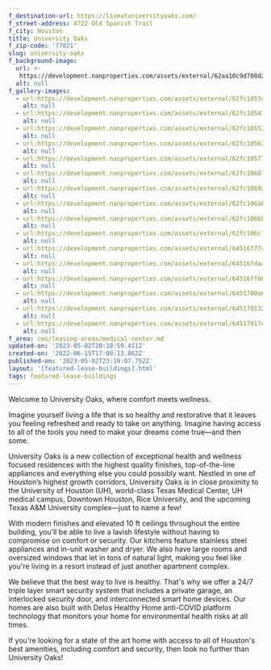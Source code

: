 ```yaml
---
f_destination-url: https://liveatuniversityoaks.com/
f_street-address: 4722 Old Spanish Trail
f_city: Houston
title: University Oaks
f_zip-code: '77021'
slug: university-oaks
f_background-image:
  url: >-
   https://development.nanproperties.com/assets/external/62aa10c9d708d28691fb8f07_view_driveway_2-1080x1080-040720-opt.jpeg
  alt: null
f_gallery-images:
  - url:https://development.nanproperties.com/assets/external/62fc1053c7e445f41ce1c7e1_dji_0206.jpg
    alt: null
  - url:https://development.nanproperties.com/assets/external/62fc10543ff369b78028039c_dji_0207.jpg
    alt: null
  - url:https://development.nanproperties.com/assets/external/62fc10552a821e06e7df8e51_dji_0209.jpg
    alt: null
  - url:https://development.nanproperties.com/assets/external/62fc10562a821e5514df8eeb_dji_0210.jpg
    alt: null
  - url:https://development.nanproperties.com/assets/external/62fc10577d86cee322860c91_dji_0211.jpg
    alt: null
  - url:https://development.nanproperties.com/assets/external/62fc10687d86ce82af862cc8_dji_0216.jpg
    alt: null
  - url:https://development.nanproperties.com/assets/external/62fc10692a821e30addfa0ad_dji_0215.jpg
    alt: null
  - url:https://development.nanproperties.com/assets/external/62fc106abe979486dd4749af_dji_0214.jpg
    alt: null
  - url:https://development.nanproperties.com/assets/external/62fc106bbe9794f51d474ba5_dji_0213.jpg
    alt: null
  - url:https://development.nanproperties.com/assets/external/62fc106c7d86cef5fc86350d_dji_0212.jpg
    alt: null
  - url:https://development.nanproperties.com/assets/external/64516f77459a0e206d8acf58_rmm_3879-hdr201.jpg
    alt: null
  - url:https://development.nanproperties.com/assets/external/64516fdad624a26a0133f01b_rmm_4212-hdr201.jpg
    alt: null
  - url:https://development.nanproperties.com/assets/external/64516ff06c2139027c360fb9_rmm_4206-hdr201.jpg
    alt: null
  - url:https://development.nanproperties.com/assets/external/6451700a6c2139d975362eb8_rmm_4029-hdr.jpg
    alt: null
  - url:https://development.nanproperties.com/assets/external/645170132aabfd518977f92e_rmm_4053-hdr.jpg
    alt: null
  - url:https://development.nanproperties.com/assets/external/64517017e260f4c26ef1e1c4_rmm_4092-hdr201.jpg
    alt: null
f_area: cms/leasing-areas/medical-center.md
updated-on: '2023-05-02T20:18:59.411Z'
created-on: '2022-06-15T17:08:13.862Z'
published-on: '2023-05-02T23:19:07.752Z'
layout: '[featured-lease-buildings].html'
tags: featured-lease-buildings
---
```


Welcome to University Oaks, where comfort meets wellness.  

Imagine yourself living a life that is so healthy and restorative that it leaves you feeling refreshed and ready to take on anything. Imagine having access to all of the tools you need to make your dreams come true—and then some.  

University Oaks is a new collection of exceptional health and wellness focused residences with the highest quality finishes, top-of-the-line appliances and everything else you could possibly want. Nestled in one of Houston’s highest growth corridors, University Oaks is in close proximity to the University of Houston (UH), world-class Texas Medical Center, UH medical campus, Downtown Houston, Rice University, and the upcoming Texas A&M University complex—just to name a few!  

With modern finishes and elevated 10 ft ceilings throughout the entire building, you'll be able to live a lavish lifestyle without having to compromise on comfort or security. Our kitchens feature stainless steel appliances and in-unit washer and dryer. We also have large rooms and oversized windows that let in tons of natural light, making you feel like you're living in a resort instead of just another apartment complex.  

We believe that the best way to live is healthy. That's why we offer a 24/7 triple layer smart security system that includes a private garage, an interlocked security door, and interconnected smart home devices. Our homes are also built with Delos Healthy Home anti-COVID platform technology that monitors your home for environmental health risks at all times.  

If you're looking for a state of the art home with access to all of Houston's best amenities, including comfort and security, then look no further than University Oaks!
